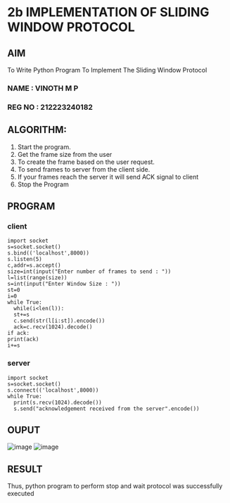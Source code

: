 # 2b IMPLEMENTATION OF SLIDING WINDOW PROTOCOL
## AIM
To Write Python Program To Implement The Sliding Window Protocol
### NAME : VINOTH M P
### REG NO : 212223240182
## ALGORITHM:
1. Start the program.
2. Get the frame size from the user
3. To create the frame based on the user request.
4. To send frames to server from the client side.
5. If your frames reach the server it will send ACK signal to client
6. Stop the Program
## PROGRAM
### client
```
import socket
s=socket.socket()
s.bind(('localhost',8000))
s.listen(5)
c,addr=s.accept()
size=int(input("Enter number of frames to send : "))
l=list(range(size))
s=int(input("Enter Window Size : "))
st=0
i=0
while True:
  while(i<len(l)):
  st+=s
  c.send(str(l[i:st]).encode())
  ack=c.recv(1024).decode()
if ack:
print(ack)
i+=s
```
### server
```
import socket
s=socket.socket()
s.connect(('localhost',8000))
while True:
  print(s.recv(1024).decode())
  s.send("acknowledgement received from the server".encode())
```
## OUPUT
![image](https://github.com/user-attachments/assets/18e2e7cd-adf9-4045-bb33-d651140bd115)
![image](https://github.com/user-attachments/assets/3be7f3cc-3155-4d49-9bc0-73807dc9a558)

## RESULT
Thus, python program to perform stop and wait protocol was successfully executed
